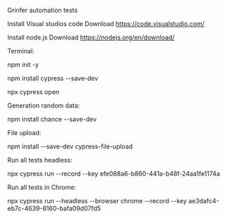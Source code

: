 Grinfer automation tests

Install Visual studios code
Download https://code.visualstudio.com/

Install node.js
Download https://nodejs.org/en/download/

Terminal:

npm init -y

npm install cypress --save-dev

npx cypress open

Generation random data:

npm install chance --save-dev

File upload:

npm install --save-dev cypress-file-upload

Run all tests headless:

npx cypress run --record --key efe088a6-b860-441a-b48f-24aa1fe1174a

Run all tests in Chrome:

npx cypress run --headless --browser chrome --record --key ae3dafc4-eb7c-4639-8160-bafa09d07fd5
